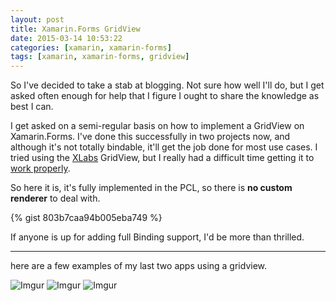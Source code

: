 ```yaml
---
layout: post
title: Xamarin.Forms GridView
date: 2015-03-14 10:53:22
categories: [xamarin, xamarin-forms]
tags: [xamarin, xamarin-forms, gridview]
---
```


So I've decided to take a stab at blogging. Not sure how well I'll do, but I get asked often enough for help that I figure I ought to share the knowledge as best I can.

I get asked on a semi-regular basis on how to implement a GridView on Xamarin.Forms. I've done this successfully in two projects now, and although it's not totally bindable, it'll get the job done for most use cases.  I tried using the [XLabs](https://github.com/XLabs/Xamarin-Forms-Labs) GridView, but I really had a difficult time getting it to [work properly](https://forums.xamarin.com/discussion/30612/cant-xlabs-gridview-to-update-binding).

So here it is, it's fully implemented in the PCL, so there is **no custom renderer** to deal with.

{% gist 803b7caa94b005eba749 %}

If anyone is up for adding full Binding support, I'd be more than thrilled.

--- 

here are a few examples of my last two apps using a gridview.

![Imgur](https://i.imgur.com/Qd8alh7.png) 
![Imgur](https://i.imgur.com/tCzBPc0.png) 
![Imgur](https://i.imgur.com/JFxguYL.png)